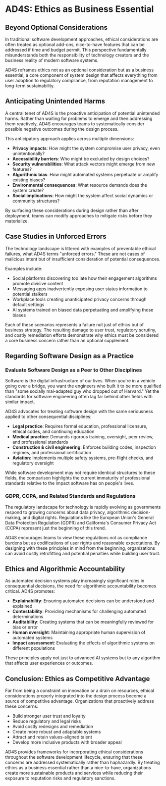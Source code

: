 # AD4S: Ethics as Business Essential

## Beyond Optional Considerations

In traditional software development approaches, ethical considerations are often treated as optional add-ons, nice-to-have features that can be addressed if time and budget permit. This perspective fundamentally misunderstands both the responsibility of technology creators and the business reality of modern software systems.

AD4S reframes ethics not as an optional consideration but as a business essential, a core component of system design that affects everything from user adoption to regulatory compliance, from reputation management to long-term sustainability.

## Anticipating Unintended Harms

A central tenet of AD4S is the proactive anticipation of potential unintended harms. Rather than waiting for problems to emerge and then addressing them reactively, AD4S encourages teams to systematically consider possible negative outcomes during the design process.

This anticipatory approach applies across multiple dimensions:

- **Privacy impacts**: How might the system compromise user privacy, even unintentionally?
- **Accessibility barriers**: Who might be excluded by design choices?
- **Security vulnerabilities**: What attack vectors might emerge from new features?
- **Algorithmic bias**: How might automated systems perpetuate or amplify existing biases?
- **Environmental consequences**: What resource demands does the system create?
- **Social implications**: How might the system affect social dynamics or community structures?

By surfacing these considerations during design rather than after deployment, teams can modify approaches to mitigate risks before they materialize.

## Case Studies in Unforced Errors

The technology landscape is littered with examples of preventable ethical failures, what AD4S terms "unforced errors." These are not cases of malicious intent but of insufficient consideration of potential consequences.

Examples include:

- Social platforms discovering too late how their engagement algorithms promote divisive content
- Messaging apps inadvertently exposing user status information to potential stalkers
- Workplace tools creating unanticipated privacy concerns through default settings
- AI systems trained on biased data perpetuating and amplifying those biases

Each of these scenarios represents a failure not just of ethics but of business strategy. The resulting damage to user trust, regulatory scrutiny, and costly remediation efforts demonstrate why ethics must be considered a core business concern rather than an optional supplement.

## Regarding Software Design as a Practice

### Evaluate Software Design as a Peer to Other Disciplines

Software is the digital infrastructure of our lives. When you're in a vehicle going over a bridge, you want the engineers who built it to be more qualified than "some socially mal-adapted guy who dropped out of Harvard." Yet the standards for software engineering often lag far behind other fields with similar impact.

AD4S advocates for treating software design with the same seriousness applied to other consequential disciplines:

- **Legal practice**: Requires formal education, professional licensure, ethical codes, and continuing education
- **Medical practice**: Demands rigorous training, oversight, peer review, and professional standards
- **Construction & civil engineering**: Enforces building codes, inspection regimes, and professional certification
- **Aviation**: Implements multiple safety systems, pre-flight checks, and regulatory oversight

While software development may not require identical structures to these fields, the comparison highlights the current immaturity of professional standards relative to the impact software has on people's lives.

### GDPR, CCPA, and Related Standards and Regulations

The regulatory landscape for technology is rapidly evolving as governments respond to growing concerns about data privacy, algorithmic decision-making, and digital rights. Regulations like the European Union's General Data Protection Regulation (GDPR) and California's Consumer Privacy Act (CCPA) represent just the beginning of this trend.

AD4S encourages teams to view these regulations not as compliance burdens but as codifications of user rights and reasonable expectations. By designing with these principles in mind from the beginning, organizations can avoid costly retrofitting and potential penalties while building user trust.

## Ethics and Algorithmic Accountability

As automated decision systems play increasingly significant roles in consequential decisions, the need for algorithmic accountability becomes critical. AD4S promotes:

- **Explainability**: Ensuring automated decisions can be understood and explained
- **Contestability**: Providing mechanisms for challenging automated determinations
- **Auditability**: Creating systems that can be meaningfully reviewed for bias or error
- **Human oversight**: Maintaining appropriate human supervision of automated systems
- **Impact assessment**: Evaluating the effects of algorithmic systems on different populations

These principles apply not just to advanced AI systems but to any algorithm that affects user experiences or outcomes.

## Conclusion: Ethics as Competitive Advantage

Far from being a constraint on innovation or a drain on resources, ethical considerations properly integrated into the design process become a source of competitive advantage. Organizations that proactively address these concerns:

- Build stronger user trust and loyalty
- Reduce regulatory and legal risks
- Avoid costly redesigns and remediation
- Create more robust and adaptable systems
- Attract and retain values-aligned talent
- Develop more inclusive products with broader appeal

AD4S provides frameworks for incorporating ethical considerations throughout the software development lifecycle, ensuring that these concerns are addressed systematically rather than haphazardly. By treating ethics as a business essential rather than a nice-to-have, organizations create more sustainable products and services while reducing their exposure to reputation risks and regulatory sanctions.
